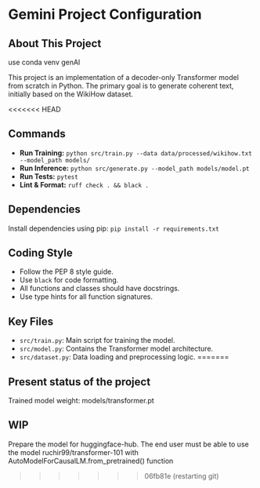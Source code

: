 # Gemini Project Configuration

## About This Project

use conda venv genAI

This project is an implementation of a decoder-only Transformer model from scratch in Python. The primary goal is to generate coherent text, initially based on the WikiHow dataset.

<<<<<<< HEAD
## Commands

- **Run Training:** `python src/train.py --data data/processed/wikihow.txt --model_path models/`
- **Run Inference:** `python src/generate.py --model_path models/model.pt`
- **Run Tests:** `pytest`
- **Lint & Format:** `ruff check . && black .`

## Dependencies

Install dependencies using pip:
`pip install -r requirements.txt`

## Coding Style

- Follow the PEP 8 style guide.
- Use `black` for code formatting.
- All functions and classes should have docstrings.
- Use type hints for all function signatures.

## Key Files

- `src/train.py`: Main script for training the model.
- `src/model.py`: Contains the Transformer model architecture.
- `src/dataset.py`: Data loading and preprocessing logic.
=======
## Present status of the project

Trained model weight:  models/transformer.pt

## WIP

Prepare the model for huggingface-hub. The end user must be able to use the model ruchir99/transformer-101 with AutoModelForCausalLM.from_pretrained() function
>>>>>>> 06fb81e (restarting git)
